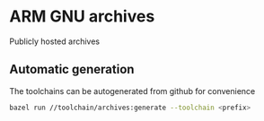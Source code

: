 # ARM GNU archives

Publicly hosted archives

## Automatic generation

The toolchains can be autogenerated from github for convenience

```bash
bazel run //toolchain/archives:generate --toolchain <prefix>
```
